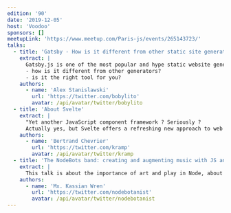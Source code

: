 ```yaml
---
edition: '90'
date: '2019-12-05'
host: 'Voodoo'
sponsors: []
meetupLink: 'https://www.meetup.com/Paris-js/events/265143723/'
talks:
  - title: 'Gatsby - How is it different from other static site generator?'
    extract: |
      Gatsby.js is one of the most popular and hype static website generator of the moment. Having built my latest project with it and having a long experience with this kind of technology, I want to answer two questions with this talk:
      - how is it different from other generators?
      - is it the right tool for you?
    authors:
      - name: 'Alex Stanislawski'
        url: 'https://twitter.com/bobylito'
        avatar: /api/avatar/twitter/bobylito
  - title: 'About Svelte'
    extract: |
      "Yet another JavaScript component framework ? Seriously ? 
      Actually yes, but Svelte offers a refreshing new approach to web app development. All features of this framework are designed to improve the developer experience and productivity while producing mind blowing results for your users. Let's have a look."
    authors:
      - name: 'Bertrand Chevrier'
        url: 'https://twitter.com/kramp'
        avatar: /api/avatar/twitter/kramp
  - title: 'The NodeBots band: creating and augmenting music with JS and WebAssembly'
    extract: |
      This talk is about the importance of art and play in Node, about the abilities Node has gained in its ten years as a project. There's a musical number and a discussion of MIDI as a way to send data. Let's dive into the ways Node can be used that we don't always think about.
    authors:
      - name: 'Mx. Kassian Wren'
        url: 'https://twitter.com/nodebotanist'
        avatar: /api/avatar/twitter/nodebotanist
---
```

